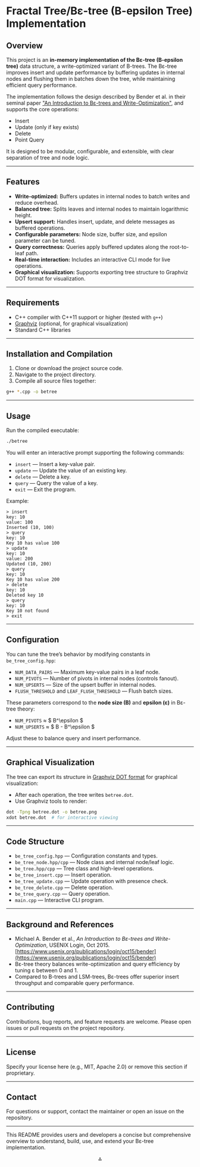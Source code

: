
# Fractal Tree/Bε-tree (B-epsilon Tree) Implementation

## Overview

This project is an **in-memory implementation of the Bε-tree (B-epsilon tree)** data structure, a write-optimized variant of B-trees. The Bε-tree improves insert and update performance by buffering updates in internal nodes and flushing them in batches down the tree, while maintaining efficient query performance.

The implementation follows the design described by Bender et al. in their seminal paper ["An Introduction to Bε-trees and Write-Optimization"](https://www.usenix.org/system/files/login/articles/login_oct15_05_bender.pdf), and supports the core operations:

- Insert
- Update (only if key exists)
- Delete
- Point Query

It is designed to be modular, configurable, and extensible, with clear separation of tree and node logic.

---

## Features

- **Write-optimized:** Buffers updates in internal nodes to batch writes and reduce overhead.
- **Balanced tree:** Splits leaves and internal nodes to maintain logarithmic height.
- **Upsert support:** Handles insert, update, and delete messages as buffered operations.
- **Configurable parameters:** Node size, buffer size, and epsilon parameter can be tuned.
- **Query correctness:** Queries apply buffered updates along the root-to-leaf path.
- **Real-time interaction:** Includes an interactive CLI mode for live operations.
- **Graphical visualization:** Supports exporting tree structure to Graphviz DOT format for visualization.

---

## Requirements

- C++ compiler with C++11 support or higher (tested with `g++`)
- [Graphviz](https://graphviz.org/) (optional, for graphical visualization)
- Standard C++ libraries

---

## Installation and Compilation

1. Clone or download the project source code.
2. Navigate to the project directory.
3. Compile all source files together:
```bash
g++ *.cpp -o betree
```


---

## Usage

Run the compiled executable:

```bash
./betree
```

You will enter an interactive prompt supporting the following commands:

- `insert` — Insert a key-value pair.
- `update` — Update the value of an existing key.
- `delete` — Delete a key.
- `query` — Query the value of a key.
- `exit` — Exit the program.

Example:

```
> insert
key: 10
value: 100
Inserted (10, 100)
> query
key: 10
Key 10 has value 100
> update
key: 10
value: 200
Updated (10, 200)
> query
key: 10
Key 10 has value 200
> delete
key: 10
Deleted key 10
> query
key: 10
Key 10 not found
> exit
```


---

## Configuration

You can tune the tree’s behavior by modifying constants in `be_tree_config.hpp`:

- `NUM_DATA_PAIRS` — Maximum key-value pairs in a leaf node.
- `NUM_PIVOTS` — Number of pivots in internal nodes (controls fanout).
- `NUM_UPSERTS` — Size of the upsert buffer in internal nodes.
- `FLUSH_THRESHOLD` and `LEAF_FLUSH_THRESHOLD` — Flush batch sizes.

These parameters correspond to the **node size (B)** and **epsilon (ε)** in Bε-tree theory:

- `NUM_PIVOTS` ≈ \$ B^\epsilon \$
- `NUM_UPSERTS` ≈ \$ B - B^\epsilon \$

Adjust these to balance query and insert performance.

---

## Graphical Visualization

The tree can export its structure in [Graphviz DOT format](https://graphviz.org/doc/info/lang.html) for graphical visualization:

- After each operation, the tree writes `betree.dot`.
- Use Graphviz tools to render:

```bash
dot -Tpng betree.dot -o betree.png
xdot betree.dot  # for interactive viewing
```


---

## Code Structure

- `be_tree_config.hpp` — Configuration constants and types.
- `be_tree_node.hpp/cpp` — Node class and internal node/leaf logic.
- `be_tree.hpp/cpp` — Tree class and high-level operations.
- `be_tree_insert.cpp` — Insert operation.
- `be_tree_update.cpp` — Update operation with presence check.
- `be_tree_delete.cpp` — Delete operation.
- `be_tree_query.cpp` — Query operation.
- `main.cpp` — Interactive CLI program.

---

## Background and References

- Michael A. Bender et al., *An Introduction to Bε-trees and Write-Optimization*, USENIX Login, Oct 2015.
[https://www.usenix.org/publications/login/oct15/bender](https://www.usenix.org/publications/login/oct15/bender)
- Bε-tree theory balances write-optimization and query efficiency by tuning ε between 0 and 1.
- Compared to B-trees and LSM-trees, Bε-trees offer superior insert throughput and comparable query performance.

---

## Contributing

Contributions, bug reports, and feature requests are welcome. Please open issues or pull requests on the project repository.

---

## License

Specify your license here (e.g., MIT, Apache 2.0) or remove this section if proprietary.

---

## Contact

For questions or support, contact the maintainer or open an issue on the repository.

---

This README provides users and developers a concise but comprehensive overview to understand, build, use, and extend your Bε-tree implementation.

<div style="text-align: center">⁂</div>

[^1]: paste.txt

[^2]: login_oct15_05_bender.pdf

[^3]: https://github.com/KaminariOS/b-epsilon-tree

[^4]: https://dev.to/erikaheidi/documentation-101-creating-a-good-readme-for-your-software-project-cf8

[^5]: https://github.com/rahulyesantharao/b-epsilon-tree

[^6]: https://news.ycombinator.com/item?id=29403320

[^7]: https://www.cs.williams.edu/~jannen/teaching/s19/cs333/meetings/betrees-slides.pdf

[^8]: https://web2.qatar.cmu.edu/~mhhammou/15415-f16/projects/project3/P3_Handout.pdf

[^9]: https://www3.cs.stonybrook.edu/~bender/newpub/2015-BenderFaJa-login-wods.pdf

[^10]: https://www.scribd.com/document/834378353/B-Epsilor-tree

[^11]: https://ro.scribd.com/document/834378353/B-Epsilor-tree

[^12]: https://en.wikipedia.org/wiki/B-tree

